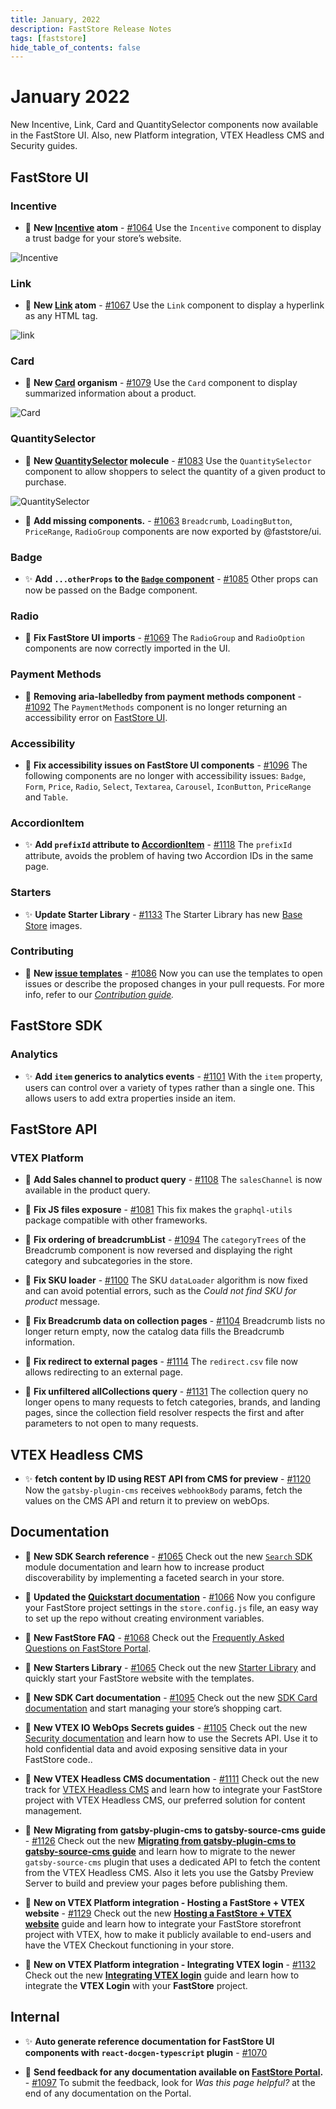 ```yaml
---
title: January, 2022
description: FastStore Release Notes
tags: [faststore]
hide_table_of_contents: false
---
```


# January 2022

New Incentive, Link, Card and QuantitySelector components now available in the FastStore UI. Also, new Platform integration, VTEX Headless CMS and Security guides.

<!--truncate-->

## FastStore UI

### Incentive

- 🎉 **New [Incentive](https://faststore.dev/reference/ui/atoms/Incentive) atom** - [#1064](https://github.com/vtex/faststore/pull/1064) Use the `Incentive` component to display a trust badge for your store’s website.

![Incentive](https://user-images.githubusercontent.com/67270558/152564764-c5fc9793-1b5c-4777-8749-8497da862303.svg)

### Link

- 🎉 **New [Link](https://faststore.dev/reference/ui/atoms/Link) atom** - [#1067](https://github.com/vtex/faststore/pull/1067) Use the `Link` component to display a hyperlink as any HTML tag.

![link](https://user-images.githubusercontent.com/67270558/152562969-ed41b7a9-babb-482b-9007-a34832533439.gif)

### Card

- 🎉 **New [Card](https://faststore.dev/reference/ui/molecules/Card) organism** - [#1079](https://github.com/vtex/faststore/pull/1079) Use the `Card` component to display summarized information about a product.

![Card](https://user-images.githubusercontent.com/67270558/152563513-5dff3501-a385-4fd5-a09b-4336499b424a.svg)

### QuantitySelector

- 🎉 **New [QuantitySelector](https://faststore.dev/reference/ui/molecules/QuantitySelector) molecule** - [#1083](https://github.com/vtex/faststore/pull/1083) Use the `QuantitySelector` component to allow shoppers to select the quantity of a given product to purchase.

![QuantitySelector](https://user-images.githubusercontent.com/67270558/152564074-5a9b366d-8901-4cfc-b310-d73e897979d5.gif)

- 🎉 **Add missing components.** - [#1063](https://github.com/vtex/faststore/pull/1063)
  `Breadcrumb`, `LoadingButton`, `PriceRange`, `RadioGroup` components are now exported by @faststore/ui.

### Badge

- ✨ **Add `...otherProps` to the [`Badge` component](https://faststore.dev/reference/ui/atoms/Badge)** - [#1085](https://github.com/vtex/faststore/pull/1085) Other props can now be passed on the Badge component.

### Radio

- 🐛 **Fix FastStore UI imports** - [#1069](https://github.com/vtex/faststore/pull/1069)
  The `RadioGroup` and `RadioOption` components are now correctly imported in the UI.

### Payment Methods

- 🐛 **Removing aria-labelledby from payment methods component** - [#1092](https://github.com/vtex/faststore/pull/1092)
  The `PaymentMethods` component is no longer returning an accessibility error on [FastStore UI](https://faststoreui.netlify.app/?path=/story/molecules-paymentmethods--payment-methods).

### Accessibility

- 🐛 **Fix accessibility issues on FastStore UI components** - [#1096](https://github.com/vtex/faststore/pull/1096) The following components are no longer with accessibility issues: `Badge`, `Form`, `Price`, `Radio`, `Select`, `Textarea`, `Carousel`, `IconButton`, `PriceRange` and `Table`.

### AccordionItem

- ✨ **Add `prefixId` attribute to [AccordionItem](https://faststore.dev/reference/ui/molecules/Accordion#accordionitem)** - [#1118](https://github.com/vtex/faststore/pull/1118) The `prefixId` attribute, avoids the problem of having two Accordion IDs in the same page.

### Starters

- ✨ **Update Starter Library** - [#1133](https://github.com/vtex/faststore/pull/1133) The Starter Library has new [Base Store](https://faststore.dev/starters/base) images.

### Contributing

- 🎉 **New [issue templates](https://github.com/vtex/faststore/issues/new/choose)** - [#1086](https://github.com/vtex/faststore/pull/1086)
  Now you can use the templates to open issues or describe the proposed changes in your pull requests. For more info, refer to our _[Contribution guide](https://github.com/vtex/faststore/blob/master/CONTRIBUTING.MD#creating-pull-requests)._

## FastStore SDK

### Analytics

- ✨ **Add `item` generics to analytics events** - [#1101](https://github.com/vtex/faststore/pull/1101) With the `item` property, users can control over a variety of types rather than a single one. This allows users to add extra properties inside an item.

## FastStore API

### VTEX Platform

- 🎉 **Add Sales channel to product query** - [#1108](https://github.com/vtex/faststore/pull/1108)
  The `salesChannel` is now available in the product query.

- 🐛 **Fix JS files exposure** - [#1081](https://github.com/vtex/faststore/pull/1081)
  This fix makes the `graphql-utils` package compatible with other frameworks.

- 🐛 **Fix ordering of breadcrumbList** - [#1094](https://github.com/vtex/faststore/pull/1094)
  The `categoryTrees` of the Breadcrumb component is now reversed and displaying the right category and subcategories in the store.

- 🐛 **Fix SKU loader** - [#1100](https://github.com/vtex/faststore/pull/1100)
  The SKU `dataLoader` algorithm is now fixed and can avoid potential errors, such as the _Could not find SKU for product_ message.

- 🐛 **Fix Breadcrumb data on collection pages** - [#1104](https://github.com/vtex/faststore/pull/1104)
  Breadcrumb lists no longer return empty, now the catalog data fills the Breadcrumb information.

- 🐛 **Fix redirect to external pages** - [#1114](https://github.com/vtex/faststore/pull/1114)
  The `redirect.csv` file now allows redirecting to an external page.

- 🐛 **Fix unfiltered allCollections query** - [#1131](https://github.com/vtex/faststore/pull/1131)
  The collection query no longer opens to many requests to fetch categories, brands, and landing pages, since the collection field resolver respects the first and after parameters to not open to many requests.

## VTEX Headless CMS

- ✨ **fetch content by ID using REST API from CMS for preview** - [#1120](https://github.com/vtex/faststore/pull/1120) Now the `gatsby-plugin-cms` receives `webhookBody` params, fetch the values on the CMS API and return it to preview on webOps.

## Documentation

- 📑 **New SDK Search reference** - [#1065](https://github.com/vtex/faststore/pull/1065)
  Check out the new [`Search` SDK](https://faststore.dev/reference/sdk/search) module documentation and learn how to increase product discoverability by implementing a faceted search in your store.

- 📑 **Updated the [Quickstart documentation](https://faststore.dev/quickstart#step-3-configuring-your-project-settings)** - [#1066](https://github.com/vtex/faststore/pull/1066) Now you configure your FastStore project settings in the `store.config.js` file, an easy way to set up the repo without creating environment variables.

- 📑 **New FastStore FAQ** - [#1068](https://github.com/vtex/faststore/pull/1068)
  Check out the [Frequently Asked Questions on FastStore Portal](https://faststore.dev/faq).

- 📑 **New Starters Library** - [#1065](https://github.com/vtex/faststore/pull/1066)
  Check out the new [Starter Library](https://faststore.dev/starters) and quickly start your FastStore website with the templates.

- 📑 **New SDK Cart documentation** - [#1095](https://github.com/vtex/faststore/pull/1095)
  Check out the new [SDK Card documentation](https://faststore.dev/reference/sdk/cart) and start managing your store’s shopping cart.

- 📑 **New VTEX IO WebOps Secrets guides** - [#1105](https://github.com/vtex/faststore/pull/1105)
  Check out the new [Security documentation](https://faststore.dev/how-to-guides/webops/security) and learn how to use the Secrets API. Use it to hold confidential data and avoid exposing sensitive data in your FastStore code..

- 📑 **New VTEX Headless CMS documentation** - [#1111](https://github.com/vtex/faststore/pull/1111) Check out the new track for [VTEX Headless CMS](https://faststore.dev/tutorials/cms-overview) and learn how to integrate your FastStore project with VTEX Headless CMS, our preferred solution for content management.

- 📑 **New Migrating from gatsby-plugin-cms to gatsby-source-cms guide** - [#1126](https://github.com/vtex/faststore/pull/1126)
  Check out the new **[Migrating from gatsby-plugin-cms to gatsby-source-cms guide](https://faststore.dev/how-to-guides/cms/vtex-headless-cms/Migrating%20from%20gatsby-plugin-cms%20to%20gatsby-source-cms)** and learn how to migrate to the newer `gatsby-source-cms` plugin that uses a dedicated API to fetch the content from the VTEX Headless CMS. Also it lets you use the Gatsby Preview Server to build and preview your pages before publishing them.

- 📑 **New on VTEX Platform integration - Hosting a FastStore + VTEX website** - [#1129](https://github.com/vtex/faststore/pull/1129)
  Check out the new **[Hosting a FastStore + VTEX website](https://faststore.dev/how-to-guides/cms/vtex-headless-cms/Migrating%20from%20gatsby-plugin-cms%20to%20gatsby-source-cms)** guide and learn how to integrate your FastStore storefront project with VTEX, how to make it publicly available to end-users and have the VTEX Checkout functioning in your store.

- 📑 **New on VTEX Platform integration - Integrating VTEX login** - [#1132](https://github.com/vtex/faststore/pull/1132)
  Check out the new **[Integrating VTEX login](https://faststore.dev/how-to-guides/platform-integration/vtex/integrating-the-vtex-login)** guide and learn how to integrate the **VTEX Login** with your **FastStore** project.

## Internal

- ✨ **Auto generate reference documentation for FastStore UI components with `react-docgen-typescript` plugin** - [#1070](https://github.com/vtex/faststore/pull/1070)

- 🎉 **Send feedback for any documentation available on [FastStore Portal](https://faststore.dev/).** - [#1097](https://github.com/vtex/faststore/pull/1097)
  To submit the feedback, look for _Was this page helpful?_ at the end of any documentation on the Portal.
